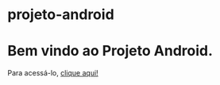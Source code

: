 # projeto-android
 
<h1>Bem vindo ao Projeto Android.</h1>

Para acessá-lo, <a href="index.html">clique aqui!</a>